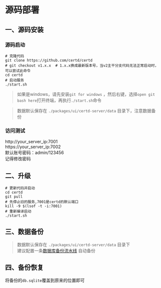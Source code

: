 # 源码部署

## 一、源码安装
### 源码启动
```shell
# 克隆代码
git clone https://github.com/certd/certd
# git checkout v1.x.x  # 1.x.x换成最新版本号，当v2主干分支代码无法正常启动时，可以尝试此命令
cd certd
# 启动服务
./start.sh  

```
>如果是windows，请先安装`git for windows` ，然后右键，选择`open git bash here`打开终端，再执行`./start.sh`命令

> 数据默认保存在 `./packages/ui/certd-server/data` 目录下，注意数据备份

### 访问测试

http://your_server_ip:7001  
https://your_server_ip:7002   
默认账号密码：admin/123456    
记得修改密码


## 二、升级

```shell
# 更新代码并启动
cd certd
git pull
# 先停止旧的服务,7001是certd的默认端口
kill -9 $(lsof -t -i:7001)
# 重新编译启动
./start.sh
```

## 三、数据备份
> 数据默认保存在 `./packages/ui/certd-server/data` 目录下    
> 建议配置一条[数据库备份流水线](../../use/backup/)  自动备份


## 四、备份恢复

将备份的`db.sqlite`覆盖到原来的位置即可

